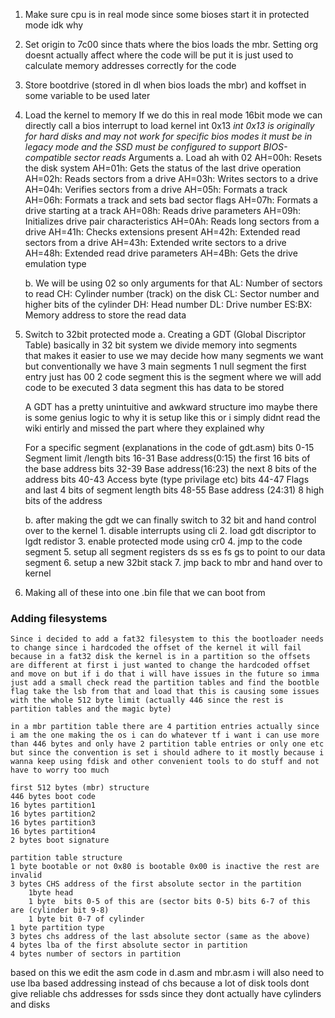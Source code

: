 1. Make sure cpu is in real mode since some bioses start it in protected mode idk why

2. Set origin to 7c00 since thats where the bios loads the mbr. Setting org doesnt actually affect where the code will be put it is just used to calculate memory addresses correctly for the code


3. Store bootdrive (stored in dl when bios loads the mbr) and koffset in some variable to be used later

4. Load the kernel to memory
	If we do this in real mode 16bit mode we can directly call a bios interrupt to load kernel 
	int 0x13 
	*int 0x13 is originally for hard disks and may not work for specific* 
	*bios modes it must be in legacy mode and the SSD must be configured* 
	*to support BIOS-compatible sector reads*
	Arguments 
	a. Load ah with 02
	AH=00h: Resets the disk system
	AH=01h: Gets the status of the last drive operation
	AH=02h: Reads sectors from a drive
	AH=03h: Writes sectors to a drive
   	AH=04h: Verifies sectors from a drive
	AH=05h: Formats a track
	AH=06h: Formats a track and sets bad sector flags
	AH=07h: Formats a drive starting at a track
	AH=08h: Reads drive parameters
	AH=09h: Initializes drive pair characteristics
	AH=0Ah: Reads long sectors from a drive
	AH=41h: Checks extensions present
	AH=42h: Extended read sectors from a drive
	AH=43h: Extended write sectors to a drive
	AH=48h: Extended read drive parameters
	AH=4Bh: Gets the drive emulation type
	
	b. We will be using 02 so only arguments for that 
	AL: Number of sectors to read
	CH: Cylinder number (track) on the disk
	CL: Sector number and higher bits of the cylinder
	DH: Head number
	DL: Drive number
	ES:BX: Memory address to store the read data

5. Switch to 32bit protected mode
	a. Creating a GDT (Global Discriptor Table) basically in 32 bit system we divide memory into segments 	
	that makes it easier to use we may decide how many segments we want but conventionally we have 3 main
	segments 1 null segment the first entry just has 00 2 code segment this is the segment where we will 
	add code to be executed 3 data segment this has data to be stored
	
	A GDT has a pretty unintuitive and awkward structure imo maybe there is some 
	genius logic to why it is setup like this or i simply didnt read the wiki entirly and missed the
	part where they explained why
	
	For a specific segment (explanations in the code of gdt.asm)
	bits 0-15  Segment limit /length 
	bits 16-31 Base address(0:15) the first 16 bits of the base address
	bits 32-39 Base address(16:23) the next 8 bits of the address
	bits 40-43 Access byte (type privilage etc)
	bits 44-47 Flags and last 4 bits of segment length
	bits 48-55 Base address (24:31) 8 high bits of the address 
	
	
	
	b. after making the gdt we can finally switch to 32 bit and hand control over to the kernel
		1. disable interrupts using cli
		2. load gdt discriptor to lgdt redistor
		3. enable protected mode using cr0
		4. jmp to the code segment
		5. setup all segment registers ds ss es fs gs to point to our data segment 
		6. setup a new 32bit stack
		7. jmp back to mbr and hand over to kernel
		
		
6. Making all of these into one .bin file that we can boot from 


### Adding filesystems 
    Since i decided to add a fat32 filesystem to this the bootloader needs to change since i hardcoded the offset of the kernel it will fail because in a fat32 disk the kernel is in a partition so the offsets are different at first i just wanted to change the hardcoded offset and move on but if i do that i will have issues in the future so imma just add a small check read the partition tables and find the bootble flag take the lsb from that and load that this is causing some issues with the whole 512 byte limit (actually 446 since the rest is partition tables and the magic byte)
    
    in a mbr partition table there are 4 partition entries actually since i am the one making the os i can do whatever tf i want i can use more than 446 bytes and only have 2 partition table entries or only one etc but since the convention is set i should adhere to it mostly because i wanna keep using fdisk and other convenient tools to do stuff and not have to worry too much 
    
    first 512 bytes (mbr) structure 
    446 bytes boot code 
    16 bytes partition1
    16 bytes partition2
    16 bytes partition3
    16 bytes partition4
    2 bytes boot signature
    
    partition table structure
    1 byte bootable or not 0x80 is bootable 0x00 is inactive the rest are invalid
    3 bytes CHS address of the first absolute sector in the partition 
        1byte head
        1 byte  bits 0-5 of this are (sector bits 0-5) bits 6-7 of this are (cylinder bit 9-8)
        1 byte bit 0-7 of cylinder
    1 byte partition type
    3 bytes chs address of the last absolute sector (same as the above)
    4 bytes lba of the first absolute sector in partition
    4 bytes number of sectors in partition
    
based on this we edit the asm code in d.asm and mbr.asm i will also need to use lba based addressing instead of chs because a lot of disk tools dont give reliable chs addresses for ssds since they dont actually have cylinders and disks 


	

 
